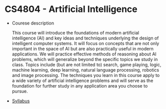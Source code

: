 # CS4804 - Artificial Intelligence
* Courese description

	This course will introduce the foundations of modern artificial intelligence (AI) and key ideas and techniques underlying the design of intelligent computer systems. It will focus on concepts that are not only important in the space of AI but are also practically useful in modern applications. We will practice effective methods of reasoning about AI problems, which will generalize beyond the specific topics we study in class. Topics include (but are not limited to) search, game playing, logic, machine learning, deep learning, natural language processing, robotics and image processing. The techniques you learn in this course apply to a wide variety of artificial intelligence problems and will serve as the foundation for further study in any application area you choose to pursue.

* [Syllabus](http://courses.cs.vt.edu/~cs4804/)
